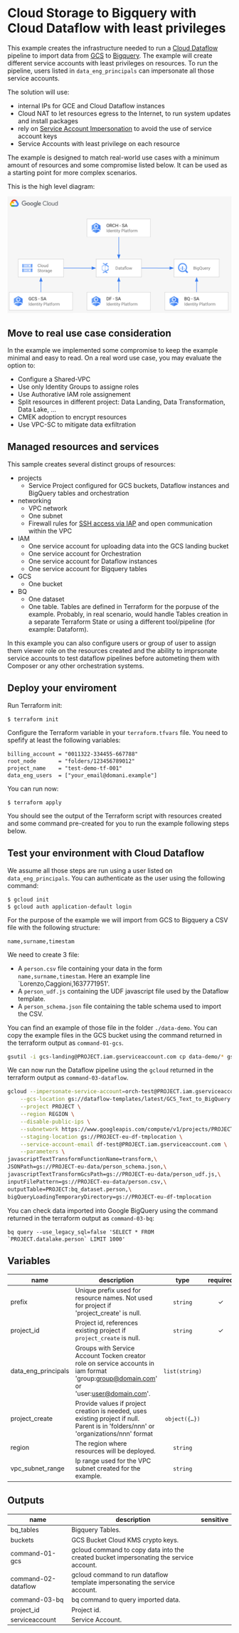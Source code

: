 # Cloud Storage to Bigquery with Cloud Dataflow with least privileges

This example creates the infrastructure needed to run a [Cloud Dataflow](https://cloud.google.com/dataflow) pipeline to import data from [GCS](https://cloud.google.com/storage) to [Bigquery](https://cloud.google.com/bigquery). The example will create different service accounts with least privileges on resources. To run the pipeline, users listed in `data_eng_principals` can impersonate all those service accounts.

The solution will use:
 - internal IPs for GCE and Cloud Dataflow instances
 - Cloud NAT to let resources egress to the Internet, to run system updates and install packages
 - rely on [Service Account Impersonation](https://cloud.google.com/iam/docs/impersonating-service-accounts) to avoid the use of service account keys
 - Service Accounts with least privilege on each resource
 
The example is designed to match real-world use cases with a minimum amount of resources and some compromise listed below. It can be used as a starting point for more complex scenarios.

This is the high level diagram:

![GCS to Biquery High-level diagram](diagram.png "GCS to Biquery High-level diagram")
## Move to real use case consideration
In the example we implemented some compromise to keep the example minimal and easy to read. On a real word use case, you may evaluate the option to:
 - Configure a Shared-VPC
 - Use only Identity Groups to assigne roles
 - Use Authorative IAM role assignement
 - Split resources in different project: Data Landing, Data Transformation, Data Lake, ...
 - CMEK adoption to encrypt resources
 - Use VPC-SC to mitigate data exfiltration

## Managed resources and services

This sample creates several distinct groups of resources:

- projects
  - Service Project configured for GCS buckets, Dataflow instances and BigQuery tables and orchestration
- networking
  - VPC network
  - One subnet
  - Firewall rules for [SSH access via IAP](https://cloud.google.com/iap/docs/using-tcp-forwarding) and open communication within the VPC
- IAM
  - One service account for uploading data into the GCS landing bucket
  - One service account for Orchestration
  - One service account for Dataflow instances
  - One service account for Bigquery tables
- GCS
  - One bucket
- BQ
  - One dataset
  - One table. Tables are defined in Terraform for the porpuse of the example. Probably, in real scenario, would handle Tables creation in a separate Terraform State or using a different tool/pipeline (for example: Dataform).

In this example you can also configure users or group of user to assign them viewer role on the resources created and the ability to imprsonate service accounts to test dataflow pipelines before autometing them with Composer or any other orchestration systems.

## Deploy your enviroment

Run Terraform init:

```
$ terraform init
```

Configure the Terraform variable in your `terraform.tfvars` file. You need to spefify at least the following variables:

```
billing_account = "0011322-334455-667788"
root_node       = "folders/123456789012"
project_name    = "test-demo-tf-001"
data_eng_users  = ["your_email@domani.example"]
```

You can run now:

```
$ terraform apply
```

You should see the output of the Terraform script with resources created and some command pre-created for you to run the example following steps below.

## Test your environment with Cloud Dataflow

We assume all those steps are run using a user listed on `data_eng_principals`. You can authenticate as the user using the following command:

```
$ gcloud init
$ gcloud auth application-default login 
```

For the purpose of the example we will import from GCS to Bigquery a CSV file with the following structure:

```
name,surname,timestam
```

We need to create 3 file:
 - A `person.csv` file containing your data in the form `name,surname,timestam`. Here an example line `Lorenzo,Caggioni,1637771951'.
 - A `person_udf.js` containing the UDF javascript file used by the Dataflow template.
 - A `person_schema.json` file containing the table schema used to import the CSV.
 
You can find an example of those file in the folder `./data-demo`. You can copy the example files in the GCS bucket using the  command returned in the terraform output as `command-01-gcs`.

```bash
gsutil -i gcs-landing@PROJECT.iam.gserviceaccount.com cp data-demo/* gs://LANDING_BUCKET
```

We can now run the Dataflow pipeline using the `gcloud` returned in the terraform output as `command-03-dataflow`.

```bash
gcloud --impersonate-service-account=orch-test@PROJECT.iam.gserviceaccount.com dataflow jobs run test_batch_01 \
    --gcs-location gs://dataflow-templates/latest/GCS_Text_to_BigQuery \
    --project PROJECT \
    --region REGION \
    --disable-public-ips \
    --subnetwork https://www.googleapis.com/compute/v1/projects/PROJECT/regions/REGION/subnetworks/subnet \
    --staging-location gs://PROJECT-eu-df-tmplocation \
    --service-account-email df-test@PROJECT.iam.gserviceaccount.com \
    --parameters \
javascriptTextTransformFunctionName=transform,\
JSONPath=gs://PROJECT-eu-data/person_schema.json,\
javascriptTextTransformGcsPath=gs://PROJECT-eu-data/person_udf.js,\
inputFilePattern=gs://PROJECT-eu-data/person.csv,\
outputTable=PROJECT:bq_dataset.person,\
bigQueryLoadingTemporaryDirectory=gs://PROJECT-eu-df-tmplocation 
```

You can check data imported into Google BigQuery using the  command returned in the terraform output as `command-03-bq`:

```
bq query --use_legacy_sql=false 'SELECT * FROM `PROJECT.datalake.person` LIMIT 1000'
```


<!-- BEGIN TFDOC -->
## Variables

| name | description | type | required | default |
|---|---|:---:|:---:|:---:|
| prefix | Unique prefix used for resource names. Not used for project if 'project_create' is null. | <code>string</code> | ✓ |  |
| project_id | Project id, references existing project if `project_create` is null. | <code>string</code> | ✓ |  |
| data_eng_principals | Groups with Service Account Tocken creator role on service accounts in iam format 'group:group@domain.com' or 'user:user@domain.com'. | <code>list&#40;string&#41;</code> |  | <code>&#91;&#93;</code> |
| project_create | Provide values if project creation is needed, uses existing project if null. Parent is in 'folders/nnn' or 'organizations/nnn' format | <code title="object&#40;&#123;&#10;  billing_account_id &#61; string&#10;  parent             &#61; string&#10;&#125;&#41;">object&#40;&#123;&#8230;&#125;&#41;</code> |  | <code>null</code> |
| region | The region where resources will be deployed. | <code>string</code> |  | <code>&#34;europe-west1&#34;</code> |
| vpc_subnet_range | Ip range used for the VPC subnet created for the example. | <code>string</code> |  | <code>&#34;10.0.0.0&#47;20&#34;</code> |

## Outputs

| name | description | sensitive |
|---|---|:---:|
| bq_tables | Bigquery Tables. |  |
| buckets | GCS Bucket Cloud KMS crypto keys. |  |
| command-01-gcs | gcloud command to copy data into the created bucket impersonating the service account. |  |
| command-02-dataflow | gcloud command to run dataflow template impersonating the service account. |  |
| command-03-bq | bq command to query imported data. |  |
| project_id | Project id. |  |
| serviceaccount | Service Account. |  |
<!-- END TFDOC -->
